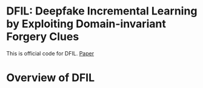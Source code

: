 # DFIL: Deepfake Incremental Learning by Exploiting Domain-invariant Forgery Clues
This is official code for DFIL.
[Paper](https://arxiv.org/pdf/2309.09526.pdf)<br>

# Overview of DFIL


